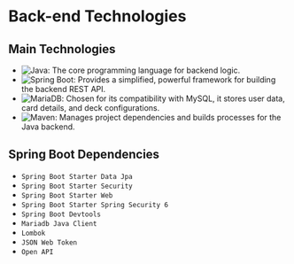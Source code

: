 # Back-end Technologies

## Main Technologies

- ![Java](https://img.shields.io/badge/Java-17-blue): The core programming language for backend logic.
- ![Spring Boot](https://img.shields.io/badge/Spring%20Boot-3.4.1-green): Provides a simplified, powerful framework for building the backend REST API.
- ![MariaDB](https://img.shields.io/badge/MariaDB-10.4.28-orange): Chosen for its compatibility with MySQL, it stores user data, card details, and deck configurations.
- ![Maven](https://img.shields.io/badge/Maven-3.6.3-yellow): Manages project dependencies and builds processes for the Java backend.

## Spring Boot Dependencies

- `Spring Boot Starter Data Jpa`
- `Spring Boot Starter Security`
- `Spring Boot Starter Web`
- `Spring Boot Starter Spring Security 6`
- `Spring Boot Devtools`
- `Mariadb Java Client`
- `Lombok`
- `JSON Web Token`
- `Open API`
